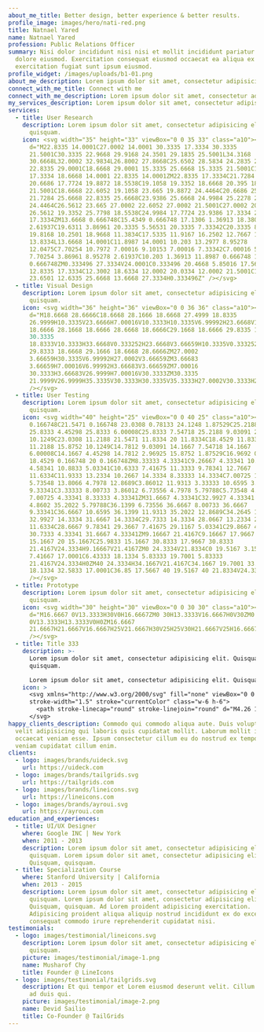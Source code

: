 ```yaml
---
about_me_title: Better design, better experience & better results.
profile_image: images/hero/nati-red.png
title: Natnael Yared
name: Natnael Yared
profession: Public Relations Officer
summary: Nisi dolor incididunt nisi nisi et mollit incididunt pariatur esse ut
  dolore eiusmod. Exercitation consequat eiusmod occaecat ea aliqua ex
  exercitation fugiat sunt ipsum eiusmod.
profile_widget: /images/uploads/b1-01.png
about_me_description: Lorem ipsum dolor sit amet, consectetur adipisicing elit. Quisquam, quisquam.
connect_with_me_title: Connect with me
connect_with_me_description: Lorem ipsum dolor sit amet, consectetur adipisicing elit. Quisquam, quisquam.
my_services_description: Lorem ipsum dolor sit amet, consectetur adipisicing elit. Quisquam, quisquam
services:
  - title: User Research
    description: Lorem ipsum dolor sit amet, consectetur adipisicing elit. Quisquam,
      quisquam.
    icon: <svg width="35" height="33" viewBox="0 0 35 33" class="a1O"><path
      d="M22.8335 14.0001C27.0002 14.0001 30.3335 17.3334 30.3335
      21.5001C30.3335 22.9668 29.9168 24.3501 29.1835 25.5001L34.3168
      30.6668L32.0002 32.9834L26.8002 27.8668C25.6502 28.5834 24.2835 29.0001
      22.8335 29.0001C18.6668 29.0001 15.3335 25.6668 15.3335 21.5001C15.3335
      17.3334 18.6668 14.0001 22.8335 14.0001ZM22.8335 17.3334C21.7284 17.3334
      20.6686 17.7724 19.8872 18.5538C19.1058 19.3352 18.6668 20.395 18.6668
      21.5001C18.6668 22.6052 19.1058 23.665 19.8872 24.4464C20.6686 25.2278
      21.7284 25.6668 22.8335 25.6668C23.9386 25.6668 24.9984 25.2278 25.7798
      24.4464C26.5612 23.665 27.0002 22.6052 27.0002 21.5001C27.0002 20.395
      26.5612 19.3352 25.7798 18.5538C24.9984 17.7724 23.9386 17.3334 22.8335
      17.3334ZM13.6668 0.666748C15.4349 0.666748 17.1306 1.36913 18.3809
      2.61937C19.6311 3.86961 20.3335 5.56531 20.3335 7.33342C20.3335 8.85008
      19.8168 10.2501 18.9668 11.3834C17.5335 11.9167 16.2502 12.7667 15.1835
      13.8334L13.6668 14.0001C11.8987 14.0001 10.203 13.2977 8.95278
      12.0475C7.70254 10.7972 7.00016 9.10153 7.00016 7.33342C7.00016 5.56531
      7.70254 3.86961 8.95278 2.61937C10.203 1.36913 11.8987 0.666748 13.6668
      0.666748ZM0.333496 27.3334V24.0001C0.333496 20.4668 5.85016 17.5667
      12.8335 17.3334C12.3002 18.6334 12.0002 20.0334 12.0002 21.5001C12.0002
      23.6501 12.6335 25.6668 13.6668 27.3334H0.333496Z" /></svg>
  - title: Visual Design
    description: Lorem ipsum dolor sit amet, consectetur adipisicing elit. Quisquam,
      quisquam.
    icon: <svg width="36" height="36" viewBox="0 0 36 36" class="a1O"><path
      d="M18.6668 28.6666C18.6668 28.1666 18.6668 27.4999 18.8335
      26.9999H10.3335V23.6666H7.00016V10.3333H10.3335V6.99992H23.6668V10.3333H27.0002V18.8333C27.5002
      18.6666 28.1668 18.6666 28.6668 18.6666C29.1668 18.6666 29.8335 18.6666
      30.3335
      18.8333V10.3333H33.6668V0.333252H23.6668V3.66659H10.3335V0.333252H0.333496V10.3333H3.66683V23.6666H0.333496V33.6666H10.3335V30.3333H18.8335C18.6668
      29.8333 18.6668 29.1666 18.6668 28.6666ZM27.0002
      3.66659H30.3335V6.99992H27.0002V3.66659ZM3.66683
      3.66659H7.00016V6.99992H3.66683V3.66659ZM7.00016
      30.3333H3.66683V26.9999H7.00016V30.3333ZM30.3335
      21.9999V26.9999H35.3335V30.3333H30.3335V35.3333H27.0002V30.3333H22.0002V26.9999H27.0002V21.9999H30.3335Z"
      /></svg>
  - title: User Testing
    description: Lorem ipsum dolor sit amet, consectetur adipisicing elit. Quisquam,
      quisquam.
    icon: <svg width="40" height="25" viewBox="0 0 40 25" class="a1O"><path d="M20
      0.166748C21.5471 0.166748 23.0308 0.78133 24.1248 1.87529C25.2188 2.96925
      25.8333 4.45298 25.8333 6.00008C25.8333 7.54718 25.2188 9.03091 24.1248
      10.1249C23.0308 11.2188 21.5471 11.8334 20 11.8334C18.4529 11.8334 16.9692
      11.2188 15.8752 10.1249C14.7812 9.03091 14.1667 7.54718 14.1667
      6.00008C14.1667 4.45298 14.7812 2.96925 15.8752 1.87529C16.9692 0.78133
      18.4529 0.166748 20 0.166748ZM8.33333 4.33341C9.26667 4.33341 10.1333
      4.58341 10.8833 5.03341C10.6333 7.41675 11.3333 9.78341 12.7667
      11.6334C11.9333 13.2334 10.2667 14.3334 8.33333 14.3334C7.00725 14.3334
      5.73548 13.8066 4.7978 12.8689C3.86012 11.9313 3.33333 10.6595 3.33333
      9.33341C3.33333 8.00733 3.86012 6.73556 4.7978 5.79788C5.73548 4.8602
      7.00725 4.33341 8.33333 4.33341ZM31.6667 4.33341C32.9927 4.33341 34.2645
      4.8602 35.2022 5.79788C36.1399 6.73556 36.6667 8.00733 36.6667
      9.33341C36.6667 10.6595 36.1399 11.9313 35.2022 12.8689C34.2645 13.8066
      32.9927 14.3334 31.6667 14.3334C29.7333 14.3334 28.0667 13.2334 27.2333
      11.6334C28.6667 9.78341 29.3667 7.41675 29.1167 5.03341C29.8667 4.58341
      30.7333 4.33341 31.6667 4.33341ZM9.16667 21.4167C9.16667 17.9667 14.0167
      15.1667 20 15.1667C25.9833 15.1667 30.8333 17.9667 30.8333
      21.4167V24.3334H9.16667V21.4167ZM0 24.3334V21.8334C0 19.5167 3.15 17.5667
      7.41667 17.0001C6.43333 18.1334 5.83333 19.7001 5.83333
      21.4167V24.3334H0ZM40 24.3334H34.1667V21.4167C34.1667 19.7001 33.5667
      18.1334 32.5833 17.0001C36.85 17.5667 40 19.5167 40 21.8334V24.3334Z"
      /></svg>
  - title: Prototype
    description: Lorem ipsum dolor sit amet, consectetur adipisicing elit. Quisquam,
      quisquam.
    icon: <svg width="30" height="30" viewBox="0 0 30 30" class="a1O"><path
      d="M16.6667 0V13.3333H30V0H16.6667ZM0 30H13.3333V16.6667H0V30ZM0
      0V13.3333H13.3333V0H0ZM16.6667
      21.6667H21.6667V16.6667H25V21.6667H30V25H25V30H21.6667V25H16.6667V21.6667Z"
      /></svg>
  - title: Title 333
    description: >-
      Lorem ipsum dolor sit amet, consectetur adipisicing elit. Quisquam,
      quisquam.

      Lorem ipsum dolor sit amet, consectetur adipisicing elit. Quisquam, quisquam
    icon: >
      <svg xmlns="http://www.w3.org/2000/svg" fill="none" viewBox="0 0 24 24"
      stroke-width="1.5" stroke="currentColor" class="w-6 h-6">
        <path stroke-linecap="round" stroke-linejoin="round" d="M4.26 10.147a60.436 60.436 0 00-.491 6.347A48.627 48.627 0 0112 20.904a48.627 48.627 0 018.232-4.41 60.46 60.46 0 00-.491-6.347m-15.482 0a50.57 50.57 0 00-2.658-.813A59.905 59.905 0 0112 3.493a59.902 59.902 0 0110.399 5.84c-.896.248-1.783.52-2.658.814m-15.482 0A50.697 50.697 0 0112 13.489a50.702 50.702 0 017.74-3.342M6.75 15a.75.75 0 100-1.5.75.75 0 000 1.5zm0 0v-3.675A55.378 55.378 0 0112 8.443m-7.007 11.55A5.981 5.981 0 006.75 15.75v-1.5" />
      </svg>
happy_clients_description: Commodo qui commodo aliqua aute. Duis voluptate anim
  velit adipisicing qui laboris quis cupidatat mollit. Laborum mollit irure
  occaecat veniam esse. Ipsum consectetur cillum eu do nostrud ex tempor duis et
  veniam cupidatat cillum enim.
clients:
  - logo: images/brands/uideck.svg
    url: https://uideck.com
  - logo: images/brands/tailgrids.svg
    url: https://tailgrids.com
  - logo: images/brands/lineicons.svg
    url: https://lineicons.com
  - logo: images/brands/ayroui.svg
    url: https://ayroui.com
education_and_experiences:
  - title: UI/UX Designer
    where: Google INC | New York
    when: 2011 - 2013
    description: Lorem ipsum dolor sit amet, consectetur adipisicing elit. Quisquam,
      quisquam. Lorem ipsum dolor sit amet, consectetur adipisicing elit.
      Quisquam, quisquam.
  - title: Specialization Course
    where: Stanford University | California
    when: 2013 - 2015
    description: Lorem ipsum dolor sit amet, consectetur adipisicing elit. Quisquam,
      quisquam. Lorem ipsum dolor sit amet, consectetur adipisicing elit.
      Quisquam, quisquam. Ad Lorem proident adipisicing exercitation.
      Adipisicing proident aliqua aliquip nostrud incididunt ex do excepteur
      consequat commodo irure reprehenderit cupidatat nisi.
testimonials:
  - logo: images/testimonial/lineicons.svg
    description: Lorem ipsum dolor sit amet, consectetur adipisicing elit. Quisquam,
      quisquam.
    picture: images/testimonial/image-1.png
    name: Musharof Chy
    title: Founder @ LineIcons
  - logo: images/testimonial/tailgrids.svg
    description: Et qui tempor et Lorem eiusmod deserunt velit. Cillum veniam aliqua
      ad duis qui.
    picture: images/testimonial/image-2.png
    name: Devid Sailio
    title: Co-Founder @ TailGrids
---
```

